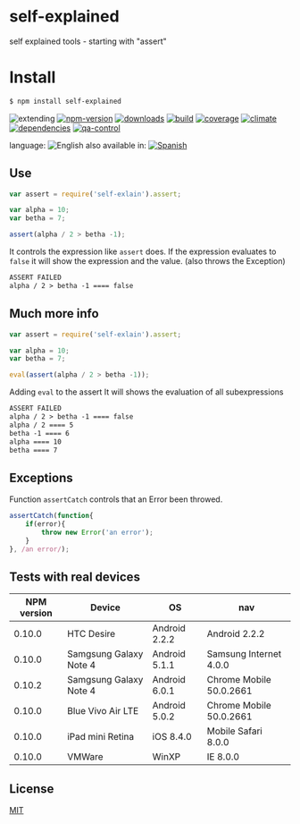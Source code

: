 # self-explained
self explained tools - starting with "assert"

# Install
```sh
$ npm install self-explained
```

![extending](https://img.shields.io/badge/stability-extending-orange.svg)
[![npm-version](https://img.shields.io/npm/v/self-explain.svg)](https://npmjs.org/package/self-explain)
[![downloads](https://img.shields.io/npm/dm/self-explain.svg)](https://npmjs.org/package/self-explain)
[![build](https://img.shields.io/travis/codenautas/self-explain/master.svg)](https://travis-ci.org/codenautas/self-explain)
[![coverage](https://img.shields.io/coveralls/codenautas/self-explain/master.svg)](https://coveralls.io/r/codenautas/self-explain)
[![climate](https://img.shields.io/codeclimate/github/codenautas/self-explain.svg)](https://codeclimate.com/github/codenautas/self-explain)
[![dependencies](https://img.shields.io/david/codenautas/self-explain.svg)](https://david-dm.org/codenautas/self-explain)
[![qa-control](http://codenautas.com/github/codenautas/self-explain.svg)](http://codenautas.com/github/codenautas/self-explain)



language: ![English](https://raw.githubusercontent.com/codenautas/multilang/master/img/lang-en.png)
also available in:
[![Spanish](https://raw.githubusercontent.com/codenautas/multilang/master/img/lang-es.png)](LEEME.md)

## Use
```js
var assert = require('self-exlain').assert;

var alpha = 10;
var betha = 7;

assert(alpha / 2 > betha -1);
```

It controls the expression like `assert` does.
If the expression evaluates to `false` it will show the expression and the value.
(also throws the Exception)

```txt
ASSERT FAILED
alpha / 2 > betha -1 ==== false
```

## Much more info
```js
var assert = require('self-exlain').assert;

var alpha = 10;
var betha = 7;

eval(assert(alpha / 2 > betha -1));
```

Adding `eval` to the assert It will shows the evaluation of all subexpressions

```txt
ASSERT FAILED
alpha / 2 > betha -1 ==== false
alpha / 2 ==== 5
betha -1 ==== 6
alpha ==== 10
betha ==== 7
```

## Exceptions

Function `assertCatch` controls that an Error been throwed.


```js
assertCatch(function{
    if(error){
        throw new Error('an error');
    }
}, /an error/);
```

## Tests with real devices

NPM version | Device                 | OS            | nav
------------|------------------------|---------------|---------------
0.10.0      | HTC Desire             | Android 2.2.2 | Android 2.2.2
0.10.0      | Samgsung Galaxy Note 4 | Android 5.1.1 | Samsung Internet 4.0.0
0.10.2      | Samgsung Galaxy Note 4 | Android 6.0.1 | Chrome Mobile 50.0.2661
0.10.0      | Blue Vivo Air LTE      | Android 5.0.2 | Chrome Mobile 50.0.2661
0.10.0      | iPad mini Retina       | iOS 8.4.0     | Mobile Safari 8.0.0
0.10.0      | VMWare                 | WinXP         | IE 8.0.0

## License

[MIT](LICENSE)

